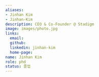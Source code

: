 ```yaml
---
aliases:
- Jinhan Kim
- Jinhan-Kim
description: CEO & Co-Founder @ Stadigm 
image: images/photo.jpg
links:
  email: 
  github: 
  linkedin: jinhan-kim
  home-page: 
name: Jinhan Kim
role: phd
status: 졸업
---
```

